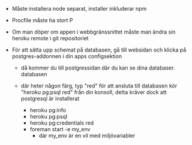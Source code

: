 - Måste installera node separat, installer inkluderar npm
- Procfile måste ha stort P
- Om man döper om appen i webbgränssnittet måste man ändra sin heroku remote i git repositoriet
- För att sätta upp schemat på databasen, gå till websidan och klicka på postgres-addonnen i din apps configsektion

  - då kommer du till postgressidan där du kan se dina databaser. databasen
  - där heter någon färg, typ "red" för att ansluta till databasen kör "heroku
    pg:psql red" från din konsoll, detta kräver dock att postgresql är
    installerat

    - heroku pg:info
    - heroku pg:psql
    - heroku pg:credentials red
    - foreman start -e my_env
      - där my_env är en vil med miljövariabler
    
